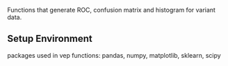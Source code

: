 Functions that generate ROC, confusion matrix and histogram for variant data.

## Setup Environment

packages used in vep functions: pandas, numpy, matplotlib, sklearn, scipy
